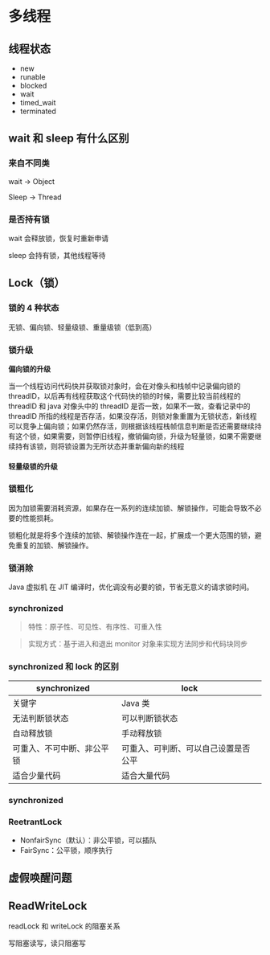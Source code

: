 # 多线程

## 线程状态

- new
- runable
- blocked
- wait
- timed_wait
- terminated

## wait 和 sleep 有什么区别

### 来自不同类

wait -> Object

Sleep -> Thread

### 是否持有锁

wait 会释放锁，恢复时重新申请

sleep 会持有锁，其他线程等待

## Lock（锁）

### 锁的 4 种状态

无锁、偏向锁、轻量级锁、重量级锁（低到高）

### 锁升级

**偏向锁的升级**

当一个线程访问代码快并获取锁对象时，会在对像头和栈帧中记录偏向锁的 threadID，以后再有线程获取这个代码快的锁的时候，需要比较当前线程的 threadID 和 java 对像头中的 threadID 是否一致，如果不一致，查看记录中的 threadID 所指的线程是否存活，如果没存活，则锁对象重置为无锁状态，新线程可以竞争上偏向锁；如果仍然存活，则根据该线程栈帧信息判断是否还需要继续持有这个锁，如果需要，则暂停旧线程，撤销偏向锁，升级为轻量锁，如果不需要继续持有该锁，则将锁设置为无所状态并重新偏向新的线程

#### 轻量级锁的升级

### 锁粗化

因为加锁需要消耗资源，如果存在一系列的连续加锁、解锁操作，可能会导致不必要的性能损耗。

锁粗化就是将多个连续的加锁、解锁操作连在一起，扩展成一个更大范围的锁，避免重复的加锁、解锁操作。

### 锁消除

Java 虚拟机 在 JIT 编译时，优化调没有必要的锁，节省无意义的请求锁时间。

### synchronized

> 特性：原子性、可见性、有序性、可重入性

> 实现方式：基于进入和退出 monitor 对象来实现方法同步和代码块同步

### synchronized 和 lock 的区别

| synchronized               | lock                                 |
| -------------------------- | ------------------------------------ |
| 关键字                     | Java 类                              |
| 无法判断锁状态             | 可以判断锁状态                       |
| 自动释放锁                 | 手动释放锁                           |
| 可重入、不可中断、非公平锁 | 可重入、可判断、可以自己设置是否公平 |
| 适合少量代码               | 适合大量代码                         |

### synchronized

### ReetrantLock

- NonfairSync（默认）：非公平锁，可以插队
- FairSync：公平锁，顺序执行

## 虚假唤醒问题



## ReadWriteLock

readLock 和 writeLock 的阻塞关系

写阻塞读写，读只阻塞写